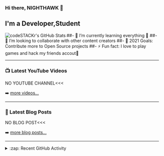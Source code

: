 ### Hi there, NIGHTHAWK 👋


## I'm a  Developer,Student



  <img align="left" alt="codeSTACKr's GitHub Stats" src="https://github-readme-stats.vercel.app/api?username=Nighthawk-N16H7H4WK&hide=contribs,prs" />


 
##-  🌱 I’m currently learning everything 🤣
##- 👯 I’m looking to collaborate with other content creators
##- 🥅 2021 Goals: Contribute more to Open Source projects
##- ⚡ Fun fact: I love to play games and hack my friends accout🤣


---

### 📺 Latest YouTube Videos


NO YOUTUBE CHANNEL<<<


➡️ [more videos...](https://www.facebook.com/annihilatorgaming.tanvir)

---

### 📕 Latest Blog Posts

NO BLOG POST<<<

➡️ [more blog posts...](https://www.facebook.com/annihilatorgaming.tanvir)

---

<details>
  <summary>:zap: Recent GitHub Activity</summary>
  
NO RECENT ACTIVITY<<<

</details>

